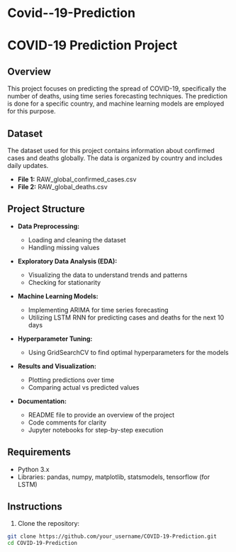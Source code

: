 # Covid--19-Prediction
# COVID-19 Prediction Project

## Overview

This project focuses on predicting the spread of COVID-19, specifically the number of deaths, using time series forecasting techniques. The prediction is done for a specific country, and machine learning models are employed for this purpose.

## Dataset

The dataset used for this project contains information about confirmed cases and deaths globally. The data is organized by country and includes daily updates.

- **File 1:** RAW_global_confirmed_cases.csv
- **File 2:** RAW_global_deaths.csv

## Project Structure

- **Data Preprocessing:**
  - Loading and cleaning the dataset
  - Handling missing values
  
- **Exploratory Data Analysis (EDA):**
  - Visualizing the data to understand trends and patterns
  - Checking for stationarity

- **Machine Learning Models:**
  - Implementing ARIMA for time series forecasting
  - Utilizing LSTM RNN for predicting cases and deaths for the next 10 days

- **Hyperparameter Tuning:**
  - Using GridSearchCV to find optimal hyperparameters for the models

- **Results and Visualization:**
  - Plotting predictions over time
  - Comparing actual vs predicted values
  
- **Documentation:**
  - README file to provide an overview of the project
  - Code comments for clarity
  - Jupyter notebooks for step-by-step execution

## Requirements

- Python 3.x
- Libraries: pandas, numpy, matplotlib, statsmodels, tensorflow (for LSTM)

## Instructions

1. Clone the repository:

```bash
git clone https://github.com/your_username/COVID-19-Prediction.git
cd COVID-19-Prediction

